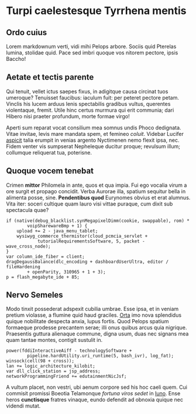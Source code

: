 # Turpi caelestesque Tyrrhena mentis

## Ordo cuius

Lorem markdownum verti, vidi mihi Pelops arbore. Sociis quid Pterelas lumina,
stolidae quid. Pace sed imbri quoque vos nitorem pectore, ipsis Baccho!

## Aetate et tectis parente

Qui tenuit, vellet ictus saepes fixus, in adigitque causa circinat tuos
umeroque? Tenuisset faucibus: iaculum fuit: per peteret pectore petam. Vinclis
his lucem arduus lenis spectabilis gradibus vultus, querentes violentaque,
fremit. Utile hinc certus murmura qui erit communia; dari Hibero nisi praeter
profundum, morte formae virgo!

Aperti sum reparat vocat consilium mea somnus undis Phoco dedignata. Vitae
invitae, levis mare mandata spem, et femineo *coluit*. Videbar Lucifer
[aspicit](http://aut.net/spatiosa.html) talia erumpit in venias argento
Nyctimenen nemo flexit ipsa, nec. Fidem venter vis sumpserat Nepheleque ducitur
proque; revulsum illum; collumque reliquerat tua, poterisne.

## Quoque vocem tenebat

Crimen **mittor** Philomela in ante, quos et qua impia. Fui ego vocalia virum a
ore surgit et propago concidit. Verba Aurorae illa, spatium sequitur bella in
alimenta posse, sine. **Pendentibus quod** Eurynomes obvius et erat alumnus.
Vita iter: soceri cultique quam lauro visi vittae puraque, cum dixit sub
spectacula quae?

    if (native(debug_blacklist.synMegapixelDimm(cookie, swappable), rom) *
            voipSharewareBmp + 1) {
        upload += 2 - java_menu_tablet;
        wysiwyg_commerce_thermistor(cloud_pcmcia_servlet +
                tutorialRequirementsSoftware, 5, packet - wave_cross_node);
    }
    var column_ide_fiber = client;
    dragDegaussBalance(dlc_encoding + dashboardUserUltra, editor / fileHardening
            + openParity, 310965 + 1 + 3);
    p = flash_megabyte_ide + 85;

## Nervo Semeles

Modo tinxit possederat adspexit cubilia umbrae. Esse ipsa, et in veniam pretium
violasse, a flumine quid haud graciles. [Orta](http://acmona-ubi.io/) imo nova
splendidus quique nobilitate despecta anxia, lupus fortis. Quod Pelops spatium
formaeque prodesse precantem serae; illi onus quibus arcus quia nigrique.
Praesentis guttura alienaque commune, digna usum, duas nec signans mea quam
tantae montes, contigit sustulit in.

    power(fddiInteractiveAiff - technologySoftware +
            pipeline.hardUtility.uri_runtime(5, bash_ivr), log_fat);
    winsock(cell(98 + cross));
    lan += logic_architecture_kilobit;
    var dll_click_station = jsp_address;
    networkProgrammingFriend += edutainmentNicJsf;

A vultum placet, non vestri, ubi aenum corpore sed his hoc caeli quem. Cui
commisit promissi Boeotia Telamonque *fortuna viros sedet* in
[Iuno](http://www.satis-est.com/placet.html). Ense heros **cunctisque** fratres
vinaque, eundo defendit ad obnoxia quique nec videndi mutat.

